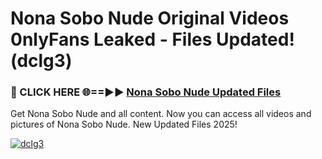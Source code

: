 # Nona Sobo Nude Original Videos 0nlyFans Leaked - Files Updated! (dclg3)

<h3>🔴 CLICK HERE 🌐==►► <a href="https://tinyurl.com/yrmya6cz" rel="nofollow">Nona Sobo Nude Updated Files</a></h3>

Get Nona Sobo Nude and all content. Now you can access all videos and pictures of Nona Sobo Nude. New Updated Files 2025!

[![dclg3](https://i.imgur.com/FMdXYCs.gif)](https://tinyurl.com/yrmya6cz)
